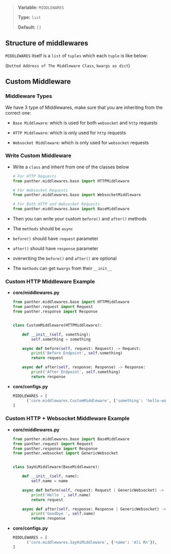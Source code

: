 > <b>Variable:</b> `MIDDLEWARES` 
> 
> <b>Type:</b> `list` 
> 
> <b>Default:</b> `[]`


## Structure of middlewares
`MIDDLEWARES` itself is a `list` of `tuples` which each `tuple` is like below:

(`Dotted Address of The Middleware Class`, `kwargs as dict`)


## Custom Middleware
### Middleware Types
  We have 3 type of Middlewares, make sure that you are inheriting from the correct one:

  - `Base Middleware`: which is used for both `websocket` and `http` requests 

  - `HTTP Middleware`: which is only used for `http` requests

  - `Websocket Middleware`: which is only used for `websocket` requests

### Write Custom Middleware
  - Write a `class` and inherit from one of the classes below
    ```python
    # For HTTP Requests
    from panther.middlewares.base import HTTPMiddleware
    
    # For Websocket Requests
    from panther.middlewares.base import WebsocketMiddleware
    
    # For Both HTTP and Websocket Requests
    from panther.middlewares.base import BaseMiddleware
    ```

  - Then you can write your custom `before()` and `after()` methods

  - The `methods` should be `async`
  - `before()` should have `request` parameter
  - `after()` should have `response` parameter
  - overwriting the `before()` and `after()` are optional
  - The `methods` can get `kwargs` from their `__init__`

### Custom HTTP Middleware Example
- **core/middlewares.py**
    ```python
    from panther.middlewares.base import HTTPMiddleware
    from panther.request import Request
    from panther.response import Response


    class CustomMiddleware(HTTPMiddleware):

        def __init__(self, something):
            self.something = something

        async def before(self, request: Request) -> Request:
            print('Before Endpoint', self.something)
            return request

        async def after(self, response: Response) -> Response:
            print('After Endpoint', self.something)
            return response
    ```

- **core/configs.py**
    ```python
    MIDDLEWARES = [
          ('core.middlewares.CustomMiddleware', {'something': 'hello-world'}),
    ]
    ```
  
### Custom HTTP + Websocket Middleware Example
- **core/middlewares.py**
    ```python
    from panther.middlewares.base import BaseMiddleware
    from panther.request import Request
    from panther.response import Response
    from panther.websocket import GenericWebsocket 


    class SayHiMiddleware(BaseMiddleware):

        def __init__(self, name):
            self.name = name

        async def before(self, request: Request | GenericWebsocket) -> Request | GenericWebsocket:
            print('Hello ', self.name)
            return request

        async def after(self, response: Response | GenericWebsocket) -> Response | GenericWebsocket:
            print('Goodbye ', self.name)
            return response
    ```

- **core/configs.py**
    ```python
    MIDDLEWARES = [
          ('core.middlewares.SayHiMiddleware', {'name': 'Ali Rn'}),
    ]
    ```